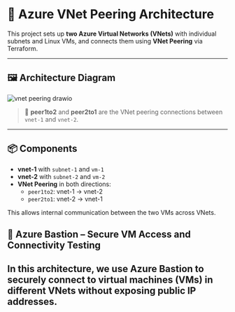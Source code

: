 # 🔁 Azure VNet Peering Architecture

This project sets up **two Azure Virtual Networks (VNets)** with individual subnets and Linux VMs, and connects them using **VNet Peering** via Terraform.

---

## 🖼️ Architecture Diagram

![vnet peering drawio](https://github.com/user-attachments/assets/6e67364d-bc14-4ae0-a836-5c827d01cc49)

> 🔄 **peer1to2** and **peer2to1** are the VNet peering connections between `vnet-1` and `vnet-2`.

---

## 📦 Components

- **vnet-1** with `subnet-1` and `vm-1`
- **vnet-2** with `subnet-2` and `vm-2`
- **VNet Peering** in both directions:
  - `peer1to2`: vnet-1 → vnet-2
  - `peer2to1`: vnet-2 → vnet-1

This allows internal communication between the two VMs across VNets.

## 🔐 Azure Bastion – Secure VM Access and Connectivity Testing
In this architecture, we use Azure Bastion to securely connect to virtual machines (VMs) in different VNets without exposing public IP addresses.
---
